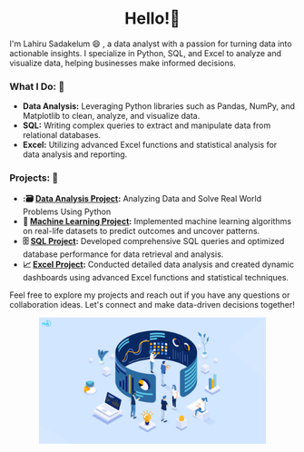 <h1 style="text-align: center;">
  Hello!👋
</h1>

I'm Lahiru Sadakelum 😄 , a data analyst with a passion for turning data into actionable insights. I specialize in Python, SQL, and Excel to analyze and visualize data, helping businesses make informed decisions. 

### What I Do: 🌿
- **Data Analysis:** Leveraging Python libraries such as Pandas, NumPy, and Matplotlib to clean, analyze, and visualize data.
- **SQL:** Writing complex queries to extract and manipulate data from relational databases.
- **Excel:** Utilizing advanced Excel functions and statistical analysis for data analysis and reporting.

### Projects: 📁
- **:🗃️ [Data Analysis Project](https://github.com/lahiru9911/Data_Analysis_project_Using_Python):** Analyzing Data and Solve Real World Problems Using Python
- **🤖 [Machine Learning Project](https://github.com/lahiru9911/Machine-Learning-With-Python.git):** Implemented machine learning algorithms on real-life datasets to predict outcomes and uncover patterns.
- **:file_cabinet: [SQL Project](https://github.com/lahiru9911/Advanced_SQL_Project.git):** Developed comprehensive SQL queries and optimized database performance for data retrieval and analysis.
- **:chart_with_upwards_trend: [Excel Project](https://github.com/lahiru9911/Adavanced_Excel.git):** Conducted detailed data analysis and created dynamic dashboards using advanced Excel functions and statistical techniques.

Feel free to explore my projects and reach out if you have any questions or collaboration ideas. Let's connect and make data-driven decisions together!

<p align="center">
<img src="https://github.com/lahiru9911/lahiru9911/blob/main/U%CC%9B%CC%81ng-du%CC%A3ng-data-analytics-trong-nga%CC%80nh-ba%CC%81n-le%CC%89-de%CC%82%CC%89-to%CC%82%CC%81i-u%CC%9Bu-hoa%CC%A3t-do%CC%A3%CC%82ng-kinh-doanh.png" alt="Description of Image" width="400"/>
</p>




